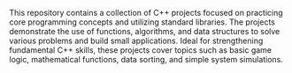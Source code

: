 This repository contains a collection of C++ projects focused on practicing core programming concepts and utilizing standard libraries. The projects demonstrate the use of functions, algorithms, and data structures to solve various problems and build small applications. Ideal for strengthening fundamental C++ skills, these projects cover topics such as basic game logic, mathematical functions, data sorting, and simple system simulations.
